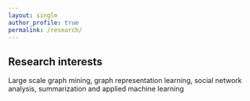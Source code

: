 ```yaml
---
layout: single
author_profile: true
permalink: /research/
---
```


Research interests
------

Large scale graph mining, graph representation learning, social network analysis, summarization and applied machine learning